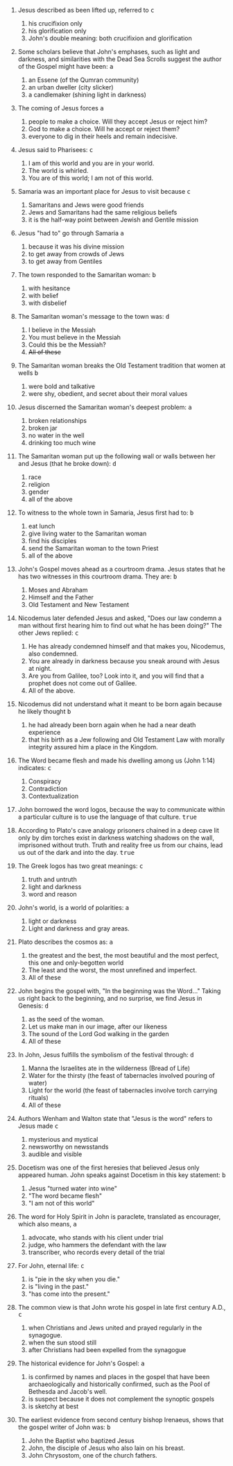 ---
---

1. Jesus described as been lifted up, referred to <samp>c</samp>
    1. his crucifixion only
    2. his glorification only
    3. John's double meaning: both crucifixion and glorification

2. Some scholars believe that John's emphases, such as light and darkness, and similarities with the Dead Sea Scrolls suggest the author of the Gospel might have been: <samp>a</samp>
    1. an Essene (of the Qumran community)
    2. an urban dweller (city slicker)
    3. a candlemaker (shining light in darkness)

3. The coming of Jesus forces <samp>a</samp>
    1. people to make a choice. Will they accept Jesus or reject him?
    2. God to make a choice. Will he accept or reject them?
    3. everyone to dig in their heels and remain indecisive.

4. Jesus said to Pharisees: <samp>c</samp>
    1. I am of this world and you are in your world.
    2. The world is whirled.
    3. You are of this world; I am not of this world.

5. Samaria was an important place for Jesus to visit because <samp>c</samp>
    1. Samaritans and Jews were good friends
    2. Jews and Samaritans had the same religious beliefs
    3. it is the half-way point between Jewish and Gentile mission

6. Jesus "had to" go through Samaria <samp>a</samp>
    1. because it was his divine mission
    2. to get away from crowds of Jews
    3. to get away from Gentiles

7. The town responded to the Samaritan woman: <samp>b</samp>
    1. with hesitance
    2. with belief
    3. with disbelief

8. The Samaritan woman's message to the town was: <samp>d</samp>
    1. I believe in the Messiah
    2. You must believe in the Messiah
    3. Could this be the Messiah?
    4. ~~All of these~~

9. The Samaritan woman breaks the Old Testament tradition that women at wells <samp>b</samp>
    1. were bold and talkative
    2. were shy, obedient, and secret about their moral values

10. Jesus discerned the Samaritan woman's deepest problem: <samp>a</samp>
    1. broken relationships
    2. broken jar
    3. no water in the well
    4. drinking too much wine

11. The Samaritan woman put up the following wall or walls between her and Jesus (that he broke down): <samp>d</samp>
    1. race
    2. religion
    3. gender
    4. all of the above

12. To witness to the whole town in Samaria, Jesus first had to: <samp>b</samp>
    1. eat lunch
    2. give living water to the Samaritan woman
    3. find his disciples
    4. send the Samaritan woman to the town Priest
    5. all of the above

13. John's Gospel moves ahead as a courtroom drama. Jesus states that he has two witnesses in this courtroom drama. They are: <samp>b</samp>
    1. Moses and Abraham
    2. Himself and the Father
    3. Old Testament and New Testament

14. Nicodemus later defended Jesus and asked, "Does our law condemn a man without first hearing him to find out what he has been doing?" The other Jews replied: <samp>c</samp>
    1. He has already condemned himself and that makes you, Nicodemus, also condemned.
    2. You are already in darkness because you sneak around with Jesus at night.
    3. Are you from Galilee, too? Look into it, and you will find that a prophet does not come out of Galilee.
    4. All of the above.

15. Nicodemus did not understand what it meant to be born again because he likely thought <samp>b</samp>
    1. he had already been born again when he had a near death experience
    2. that his birth as a Jew following and Old Testament Law with morally integrity assured him a place in the Kingdom.

16. The Word became flesh and made his dwelling among us (John 1:14) indicates: <samp>c</samp>
    1. Conspiracy
    2. Contradiction
    3. Contextualization

17. John borrowed the word logos, because the way to communicate within a particular culture is to use the language of that culture. <samp>true</samp>

18. According to Plato's cave analogy prisoners chained in a deep cave lit only by dim torches exist in darkness watching shadows on the wall, imprisoned without truth. Truth and reality free us from our chains, lead us out of the dark and into the day. <samp>true</samp>

19. The Greek logos has two great meanings: <samp>c</samp>
    1. truth and untruth
    2. light and darkness
    3. word and reason

20. John's world, is a world of polarities: <samp>a</samp>
    1. light or darkness
    2. Light and darkness and gray areas.

21. Plato describes the cosmos as: <samp>a</samp>
    1. the greatest and the best, the most beautiful and the most perfect, this one and only-begotten world
    2. The least and the worst, the most unrefined and imperfect.
    3. All of these

22. John begins the gospel with, "In the beginning was the Word..." Taking us right back to the beginning, and no surprise, we find Jesus in Genesis: <samp>d</samp>
    1. as the seed of the woman.
    2. Let us make man in our image, after our likeness
    3. The sound of the Lord God walking in the garden
    4. All of these

23. In John, Jesus fulfills the symbolism of the festival through: <samp>d</samp>
    1. Manna the Israelites ate in the wilderness (Bread of Life)
    2. Water for the thirsty (the feast of tabernacles involved pouring of water)
    3. Light for the world (the feast of tabernacles involve torch carrying rituals)
    4. All of these

24. Authors Wenham and Walton state that "Jesus is the word" refers to Jesus made <samp>c</samp>
    1. mysterious and mystical
    2. newsworthy on newsstands
    3. audible and visible

25. Docetism was one of the first heresies that believed Jesus only appeared human. John speaks against Docetism in this key statement: <samp>b</samp>
    1. Jesus "turned water into wine"
    2. "The word became flesh"
    3. "I am not of this world"

26. The word for Holy Spirit in John is paraclete, translated as encourager, which also means, <samp>a</samp>
    1. advocate, who stands with his client under trial
    2. judge, who hammers the defendant with the law
    3. transcriber, who records every detail of the trial

27. For John, eternal life: <samp>c</samp>
    1. is "pie in the sky when you die."
    2. is "living in the past."
    3. "has come into the present."

28. The common view is that John wrote his gospel in late first century A.D., <samp>c</samp>
    1. when Christians and Jews united and prayed regularly in the synagogue.
    2. when the sun stood still
    3. after Christians had been expelled from the synagogue

29. The historical evidence for John's Gospel: <samp>a</samp>
    1. is confirmed by names and places in the gospel that have been archaeologically and historically confirmed, such as the Pool of Bethesda and Jacob's well.
    2. is suspect because it does not complement the synoptic gospels
    3. is sketchy at best

30. The earliest evidence from second century bishop Irenaeus, shows that the gospel writer of John was: <samp>b</samp>
    1. John the Baptist who baptized Jesus
    2. John, the disciple of Jesus who also lain on his breast.
    3. John Chrysostom, one of the church fathers.
